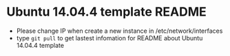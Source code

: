 # Ubuntu 14.04.4 template README

- Please change IP when create a new instance in /etc/network/interfaces
- type ```git pull``` to get lastest infomation for README about Ubuntu 14.04.4 template
